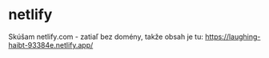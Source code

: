 # netlify

Skúšam netlify.com - zatiaľ bez domény, takže obsah je tu: https://laughing-haibt-93384e.netlify.app/
